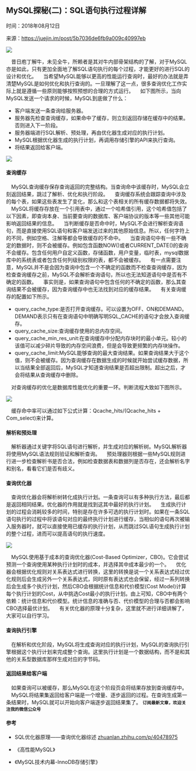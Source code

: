 ## MySQL探秘(二)：SQL语句执行过程详解

时间：2018年08月12日

来源：<https://juejin.im/post/5b7036de6fb9a009c40997eb>



![][0]


 昔日庖丁解牛，未见全牛，所赖者是其对牛内部骨架结构的了解，对于MySQL亦是如此，只有更加全面地了解SQL语句执行的每个过程，才能更好的进行SQL的设计和优化。
 当希望MySQL能够以更高的性能运行查询时，最好的办法就是弄清楚MySQL是如何优化和执行查询的。一旦理解了这一点，很多查询优化工作实际上就是遵循一些原则能够按照预想的合理的方式运行。
 如下图所示，当向MySQL发送一个请求的时候，MySQL到底做了什么：


* 客户端发送一条查询给服务器。
* 服务器先检查查询缓存，如果命中了缓存，则立刻返回存储在缓存中的结果。否则进入下一阶段。
* 服务器端进行SQL解析、预处理，再由优化器生成对应的执行计划。
* MySQL根据优化器生成的执行计划，再调用存储引擎的API来执行查询。
* 将结果返回给客户端。



![][1]

#### 查询缓存

 MySQL查询缓存保存查询返回的完整结构。当查询命中该缓存时，MySQL会立刻返回结果，跳过了解析、优化和执行阶段。
 查询缓存系统会跟踪查询中涉及的每个表，如果这些表发生了变化，那么和这个表相关的所有缓存数据都将失效。
 MySQL将缓存存放在一个引用表中，通过一个哈希值引用，这个哈希值包括了以下因素，即查询本身、当前要查询的数据库、客户端协议的版本等一些其他可能影响返回结果的信息。
 当判断缓存是否命中时，MySQL不会进行解析查询语句，而是直接使用SQL语句和客户端发送过来的其他原始信息。所以，任何字符上的不同，例如空格、注解等都会导致缓存的不命中。
 当查询语句中有一些不确定的数据时，则不会被缓存。例如包含函数NOW()或者CURRENT_DATE()的查询不会缓存。包含任何用户自定义函数，存储函数，用户变量，临时表，mysql数据库中的系统表或者包含任何列级别权限的表，都不会被缓存。
 有一点需要注意，MySQL并不是会因为查询中包含一个不确定的函数而不检查查询缓存，因为检查查询缓存之前，MySQL不会解析查询语句，所以也无法知道语句中是否有不确定的函数。
 事实则是，如果查询语句中包含任何的不确定的函数，那么其查询结果不会被缓存，因为查询缓存中也无法找到对应的缓存结果。
 有关查询缓存的配置如下所示。


* query_cache_type:是否打开查询缓存。可以设置为OFF、ON和DEMAND。DEMAND表示只有在查询语句中明确写明SQL_CACHE的语句才会放入查询缓存。
* query_cache_size:查询缓存使用的总内存空间。
* query_cache_min_res_unit:在查询缓存中分配内存块时的最小单元。较小的该值可以减少碎片导致的内存空间浪费，但是会导致更频繁的内存块操作。
* query_cache_limit:MySQL能够查询的最大查询结果。如果查询结果大于这个值，则不会被缓存。因为查询缓存在数据生成的时候就开始尝试缓存数据，所以当结果全部返回后，MySQL才知道查询结果是否超出限制。超出之后，才会将结果从查询缓存中删除。


 对查询缓存的优化是数据库性能优化的重要一环。判断流程大致如下图所示。


![][2]


 缓存命中率可以通过如下公式计算：Qcache_hits/(Qcache_hits + Com_select)来计算。
#### 解析和预处理

 解析器通过关键字将SQL语句进行解析，并生成对应的解析树。MySQL解析器将使用MySQL语法规则验证和解析查询。
 预处理器则根据一些MySQL规则进行进一步检查解析书是否合法，例如检查数据表和数据列是否存在，还会解析名字和别名，看看它们是否有歧义。
#### 查询优化器

 查询优化器会将解析树转化成执行计划。一条查询可以有多种执行方法，最后都是返回相同结果。优化器的作用就是找到这其中最好的执行计划。
 生成执行计划的过程会消耗较多的时间，特别是存在许多可选的执行计划时。如果在一条SQL语句执行的过程中将该语句对应的最终执行计划进行缓存，当相似的语句再次被输入服务器时，就可以直接使用已缓存的执行计划，从而跳过SQL语句生成执行计划的整个过程，进而可以提高语句的执行速度。


![][3]


 MySQL使用基于成本的查询优化器(Cost-Based Optimizer，CBO)。它会尝试预测一个查询使用某种执行计划时的成本，并选择其中成本最少的一个。
 优化器会根据优化规则对关系表达式进行转换，这里的转换是说一个关系表达式经过优化规则后会生成另外一个关系表达式，同时原有表达式也会保留，经过一系列转换后会生成多个执行计划，然后CBO会根据统计信息和代价模型(Cost Model)计算每个执行计划的Cost，从中挑选Cost最小的执行计划。由上可知，CBO中有两个依赖：统计信息和代价模型。统计信息的准确与否、代价模型的合理与否都会影响CBO选择最优计划。
 有关优化器的原理十分复杂，这里就不进行详细讲解了，大家可以自行学习。
#### 查询执行引擎

 在解析和优化阶段，MySQL将生成查询对应的执行计划，MySQL的查询执行引擎根据这个执行计划来完成整个查询。这里执行计划是一个数据结构，而不是和其他的关系型数据库那样生成对应的字节码。
#### 返回结果给客户端

 如果查询可以被缓存，那么MySQL在这个阶段页会将结果存放到查询缓存中。
 MySQL将结果集返回给客户端是一个增量、逐步返回的过程。在查询生成第一条结果时，MySQL就可以开始向客户端逐步返回结果集了。
 **`订阅最新文章，欢迎关注我的微信公众号`** 


#### 参考


* SQL优化器原理——查询优化器综述 [zhuanlan.zhihu.com/p/40478975][5]

* 《高性能MySQL》
* 《MySQL技术内幕-InnoDB存储引擎》


[5]: https://link.juejin.im?target=https%3A%2F%2Fzhuanlan.zhihu.com%2Fp%2F40478975
[0]: ./img/1652e56415f328cf.png
[1]: ./img/1652e56415e9a6f4.png
[2]: ./img/1652e56415f8dc20.png
[3]: ./img/1652e56416132c0d.png
